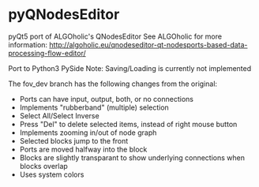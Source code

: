 pyQNodesEditor
==============

pyQt5 port of ALGOholic's QNodesEditor
See ALGOholic for more information:
http://algoholic.eu/qnodeseditor-qt-nodesports-based-data-processing-flow-editor/

Port to Python3 PySide
Note: Saving/Loading is currently not implemented

The fov_dev branch has the following changes from the original:

* Ports can have input, output, both, or no connections
* Implements "rubberband" (multiple) selection
* Select All/Select Inverse
* Press "Del" to delete selected items, instead of right mouse button
* Implements zooming in/out of node graph
* Selected blocks jump to the front
* Ports are moved halfway into the block
* Blocks are slightly transparant to show underlying connections
  when blocks overlap
* Uses system colors
